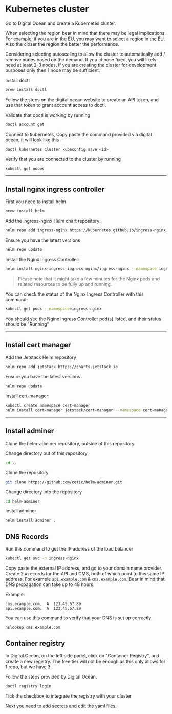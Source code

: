 # Kubernetes cluster

Go to Digital Ocean and create a Kubernetes cluster.

When selecting the region bear in mind that there may be legal implications. For example, if you are in the EU, you may want to select a region in the EU. Also the closer the region the better the performance.

Considering selecting autoscaling to allow the cluster to automatically add / remove nodes based on the demand. If you choose fixed, you will likely need at least 2-3 nodes. If you are creating the cluster for development purposes only then 1 node may be sufficient.

Install doctl

```bash
brew install doctl
```

Follow the steps on the digital ocean website to create an API token, and use that token to grant account access to doctl.

Validate that doctl is working by running

```bash
doctl account get
```

Connect to kubernetes,
Copy paste the command provided via digital ocean, it will look like this

```bash
doctl kubernetes cluster kubeconfig save <id>
```

Verify that you are connected to the cluster by running

```bash
kubectl get nodes
```

---

## Install nginx ingress controller

First you need to install helm

```bash
brew install helm
```

Add the ingress-nginx Helm chart repository:

```bash
helm repo add ingress-nginx https://kubernetes.github.io/ingress-nginx
```

Ensure you have the latest versions

```bash
helm repo update
```

Install the Nginx Ingress Controller:

```bash
helm install nginx-ingress ingress-nginx/ingress-nginx --namespace ingress-nginx --create-namespace
```

> Please note that it might take a few minutes for the Nginx pods and related resources to be fully up and running.

You can check the status of the Nginx Ingress Controller with this command:

```bash
kubectl get pods --namespace=ingress-nginx
```

You should see the Nginx Ingress Controller pod(s) listed, and their status should be "Running"

---

## Install cert manager

Add the Jetstack Helm repository

```bash
helm repo add jetstack https://charts.jetstack.io
```

Ensure you have the latest versions

```bash
helm repo update
```

Install cert-manager

```bash
kubectl create namespace cert-manager
helm install cert-manager jetstack/cert-manager --namespace cert-manager --version v1.6.1 --set installCRDs=true
```

---

## Install adminer

Clone the helm-adminer repository, outside of this repository

Change directory out of this repository

```bash
cd ..
```

Clone the repository

```bash
git clone https://github.com/cetic/helm-adminer.git
```

Change directory into the repository

```bash
cd helm-adminer
```

Install adminer

```bash
helm install adminer .
```

## DNS Records

Run this command to get the IP address of the load balancer

```bash
kubectl get svc -n ingress-nginx
```

Copy paste the external IP address, and go to your domain name provider. Create 2 `A` records for the API and CMS, both of which point to this same IP address. For example `api.example.com` & `cms.example.com`. Bear in mind that DNS propagation can take up to 48 hours.

Example:

```
cms.example.com.  A  123.45.67.89
api.example.com.  A  123.45.67.89
```

You can use this command to verify that your DNS is set up correctly

```bash
nslookup cms.example.com
```

## Container registry

In Digital Ocean, on the left side panel, click on "Container Registry", and create a new registry. The free tier will not be enough as this only allows for 1 repo, but we have 3.

Follow the steps provided by Digital Ocean.

```bash
doctl registry login
```

Tick the checkbox to integrate the registry with your cluster

Next you need to add secrets and edit the yaml files.
